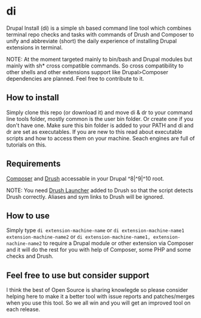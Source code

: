 # di
Drupal Install (di) is a simple sh based command line tool which combines terminal repo checks and tasks with commands of Drush and Composer to unify and abbreviate (short) the daily experience of installing Drupal extensions in terminal. 

NOTE: At the moment targeted mainly to bin/bash and Drupal modules but mainly with sh* cross compatible commands. So cross compatibility to other shells and other extensions support like Drupal>Composer dependencies are planned. Feel free to contribute to it.

## How to install
Simply clone this repo (or download it) and move di & dr to your command line tools folder, mostly common is the user bin folder. Or create one if you don't have one. Make sure this bin folder is added to your PATH and di and dr are set as executables. If you are new to this read about executable scripts and how to access them on your machine. Seach engines are full of tutorials on this.

## Requirements
[Composer](https://getcomposer.org) and [Drush](https://www.drush.org) accessable in your Drupal ^8|^9|^10 root. 

NOTE: You need [Drush Launcher](https://github.com/drush-ops/drush-launcher) added to Drush so that the script detects Drush correctly. Aliases and sym links to Drush will be ignored.

## How to use
Simply type ```di extension-machine-name``` or ```di extension-machine-name1 extension-machine-name2``` or ```di extension-machine-name1, extension-nachine-name2``` to require a Drupal module or other extension via Composer and it will do the rest for you with help of Composer, some PHP and some checks and Drush.

## Feel free to use but consider support
I think the best of Open Source is sharing knowlegde so please consider helping here to make it a better tool with issue reports and patches/merges when you use this tool. So we all win and you will get an improved tool on each release.
